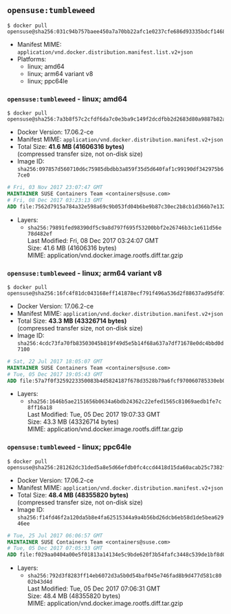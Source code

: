 ## `opensuse:tumbleweed`

```console
$ docker pull opensuse@sha256:031c94b757baee450a7a70bb22afc1e0237cfe686d93335bdcf146866827142e
```

-	Manifest MIME: `application/vnd.docker.distribution.manifest.list.v2+json`
-	Platforms:
	-	linux; amd64
	-	linux; arm64 variant v8
	-	linux; ppc64le

### `opensuse:tumbleweed` - linux; amd64

```console
$ docker pull opensuse@sha256:7a3b8f57c2cfdf6da7c0e3ba9c149f2dcdfbb2d2683d80a9887b82a7b809703d
```

-	Docker Version: 17.06.2-ce
-	Manifest MIME: `application/vnd.docker.distribution.manifest.v2+json`
-	Total Size: **41.6 MB (41606316 bytes)**  
	(compressed transfer size, not on-disk size)
-	Image ID: `sha256:097857d560710d6c75985dbdbb3a859f35d5d640faf1c99190df342975b67ce0`

```dockerfile
# Fri, 03 Nov 2017 23:07:47 GMT
MAINTAINER SUSE Containers Team <containers@suse.com>
# Fri, 08 Dec 2017 03:23:13 GMT
ADD file:7562d7915a784a32e598a69c9b053fd04b6be9b87c30ec2b8cb1d366b7e1324b in / 
```

-	Layers:
	-	`sha256:79891fed98390df5c9a8d797f695f53200bbf2e26746b3c1e611d56e78d482ef`  
		Last Modified: Fri, 08 Dec 2017 03:24:07 GMT  
		Size: 41.6 MB (41606316 bytes)  
		MIME: application/vnd.docker.image.rootfs.diff.tar.gzip

### `opensuse:tumbleweed` - linux; arm64 variant v8

```console
$ docker pull opensuse@sha256:16fc4f81dc043168eff141878ecf791f496a536d2f88637ad95df072e65f0372
```

-	Docker Version: 17.06.2-ce
-	Manifest MIME: `application/vnd.docker.distribution.manifest.v2+json`
-	Total Size: **43.3 MB (43326714 bytes)**  
	(compressed transfer size, not on-disk size)
-	Image ID: `sha256:4cdc73fa70fb83503045b819f49d5e5b14f68a637a7df71678e0dc4bbd0d7100`

```dockerfile
# Sat, 22 Jul 2017 18:05:07 GMT
MAINTAINER SUSE Containers Team <containers@suse.com>
# Tue, 05 Dec 2017 19:05:43 GMT
ADD file:57a7f0f3259223350083b4d5824187f678d3528b79a6fcf970060785330eb01b in / 
```

-	Layers:
	-	`sha256:1646b5ae2151656b0634a6bdb24362c22efed1565c81069aedb1fe7c8ff16a18`  
		Last Modified: Tue, 05 Dec 2017 19:07:33 GMT  
		Size: 43.3 MB (43326714 bytes)  
		MIME: application/vnd.docker.image.rootfs.diff.tar.gzip

### `opensuse:tumbleweed` - linux; ppc64le

```console
$ docker pull opensuse@sha256:281262dc31ded5a8e5d66efdb0fc4ccd4418d15da60acab25c7382f93371dc3b
```

-	Docker Version: 17.06.2-ce
-	Manifest MIME: `application/vnd.docker.distribution.manifest.v2+json`
-	Total Size: **48.4 MB (48355820 bytes)**  
	(compressed transfer size, not on-disk size)
-	Image ID: `sha256:f14fd46f2a120da5b8e4fa62515344a9a4b56bd26dcb6eb58d1de5bea62946ee`

```dockerfile
# Tue, 25 Jul 2017 06:06:57 GMT
MAINTAINER SUSE Containers Team <containers@suse.com>
# Tue, 05 Dec 2017 07:05:33 GMT
ADD file:f029aa0404a00e5f01813a14134e5c9bde620f3b54fafc3448c539de1bf8d0ee in / 
```

-	Layers:
	-	`sha256:792d3f8283ff14eb6072d3a5b0d54baf045e746fad8b9d477d581c8002b43d4d`  
		Last Modified: Tue, 05 Dec 2017 07:06:31 GMT  
		Size: 48.4 MB (48355820 bytes)  
		MIME: application/vnd.docker.image.rootfs.diff.tar.gzip
